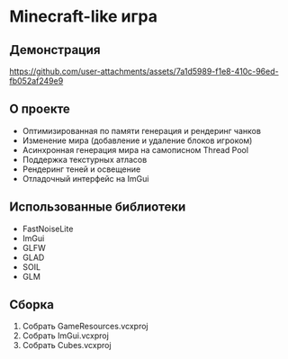 # Minecraft-like игра
## Демонстрация
https://github.com/user-attachments/assets/7a1d5989-f1e8-410c-96ed-fb052af249e9
## О проекте
- Оптимизированная по памяти генерация и рендеринг чанков
- Изменение мира (добавление и удаление блоков игроком)
- Асинхронная генерация мира на самописном Thread Pool
- Поддержка текстурных атласов
- Рендеринг теней и освещение
- Отладочный интерфейс на ImGui
## Использованные библиотеки
- FastNoiseLite
- ImGui
- GLFW
- GLAD
- SOIL
- GLM
## Сборка
1. Собрать GameResources.vcxproj
2. Собрать ImGui.vcxproj
3. Собрать Cubes.vcxproj
